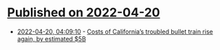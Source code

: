 # [Published on 2022-04-20](index.md)

* [2022-04-20, 04:09:10](https://news.ycombinator.com/item?id=31092707) - [Costs of California’s troubled bullet train rise again, by estimated $5B](https://www.latimes.com/california/story/2022-02-08/california-bullet-train-costs-rise-roughly-5-billion)
